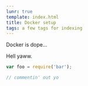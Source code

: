 ```yaml
---
lunr: true
template: index.html
title: Docker setup
tags: a few tags for indexing
---
```


Docker is dope...

Hell yaww.

```js
var foo = require('bar');

// commentin' out yo
```
